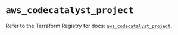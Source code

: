 # `aws_codecatalyst_project`

Refer to the Terraform Registry for docs: [`aws_codecatalyst_project`](https://registry.terraform.io/providers/hashicorp/aws/5.35.0/docs/resources/codecatalyst_project).
